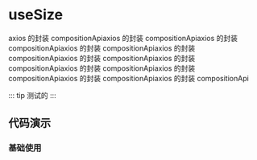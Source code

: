 # useSize

axios 的封装 compositionApiaxios 的封装 compositionApiaxios 的封装 compositionApiaxios 的封装 compositionApiaxios 的封装 compositionApiaxios 的封装 compositionApiaxios 的封装 compositionApiaxios 的封装 compositionApiaxios 的封装 compositionApiaxios 的封装 compositionApiaxios 的封装 compositionApi

::: tip
测试的
:::

## 代码演示

### 基础使用

